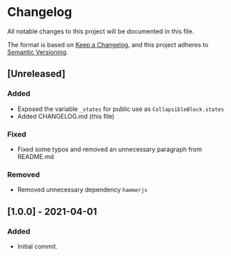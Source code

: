 # Changelog

All notable changes to this project will be documented in this file.

The format is based on [Keep a Changelog](https://keepachangelog.com/en/1.0.0/), and this project adheres to [Semantic Versioning](https://semver.org/spec/v2.0.0.html).

## [Unreleased]

### Added

- Exposed the variable `_states` for public use as `CollapsibleBlock.states`
- Added CHANGELOG.md (this file)

### Fixed

- Fixed some typos and removed an unnecessary paragraph from README.md

### Removed

- Removed unnecessary dependency `hammerjs`

## [1.0.0] - 2021-04-01

### Added

- Initial commit.
